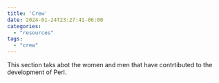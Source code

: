 ```yaml
---
title: 'Crew'
date: 2024-01-24T23:27:41-06:00
categories:
  - "resources"
tags: 
  - "crew"
---
```

This section taks abot the women and men that have contrtibuted to the development of Perl.

